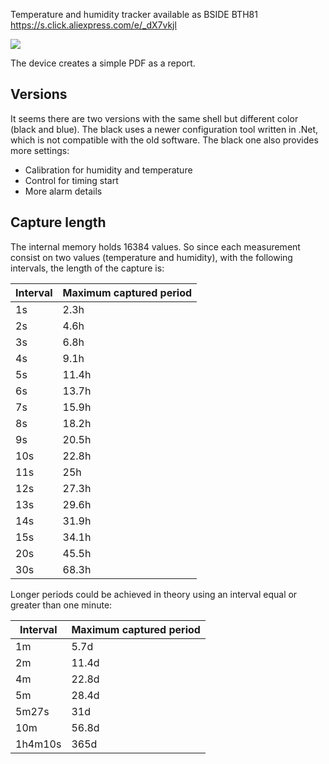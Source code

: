 Temperature and humidity tracker available as BSIDE BTH81
https://s.click.aliexpress.com/e/_dX7vkjl

![](https://images-na.ssl-images-amazon.com/images/I/51nAJFZHBoL._AC_SY355_.jpg)

The device creates a simple PDF as a report. 

## Versions ##

It seems there are two versions with the same shell but different color (black and blue). The black uses a newer configuration tool written in .Net, which is not compatible with the old software. The black one also provides more settings:

* Calibration for humidity and temperature
* Control for timing start
* More alarm details

## Capture length ##
The internal memory holds 16384 values. So since each measurement consist on two values (temperature and humidity), with the following intervals, the length of the capture is:

| Interval  | Maximum captured period |
| ------------- | ------------- |
| 1s | 2.3h  |
| 2s | 4.6h  |
| 3s | 6.8h  |
| 4s | 9.1h  |
| 5s | 11.4h  |
| 6s | 13.7h  |
| 7s | 15.9h  |
| 8s | 18.2h  |
| 9s | 20.5h  |
| 10s | 22.8h  |
| 11s | 25h  |
| 12s | 27.3h  |
| 13s | 29.6h  |
| 14s | 31.9h  |
| 15s | 34.1h  |
| 20s | 45.5h  |
| 30s | 68.3h  |

Longer periods could be achieved in theory using an interval equal or greater than one minute:

| Interval  | Maximum captured period |
| ------------- | ------------- |
| 1m | 5.7d  |
| 2m | 11.4d  |
| 4m | 22.8d |
| 5m | 28.4d  |
| 5m27s | 31d  |
| 10m | 56.8d  |
| 1h4m10s | 365d  |
